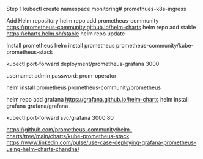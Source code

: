 Step 1
kubectl create namespace monitoring# promethues-k8s-ingress

Add Helm repository
helm repo add prometheus-community https://prometheus-community.github.io/helm-charts
helm repo add stable https://charts.helm.sh/stable
helm repo update

Install prometheus
helm install prometheus prometheus-community/kube-prometheus-stack

kubectl port-forward deployment/prometheus-grafana 3000

username: admin
password: prom-operator


helm install prometheus prometheus-community/prometheus

helm repo add grafana https://grafana.github.io/helm-charts
helm install grafana grafana/grafana

kubectl port-forward svc/grafana 3000:80


https://github.com/prometheus-community/helm-charts/tree/main/charts/kube-prometheus-stack
https://www.linkedin.com/pulse/use-case-deploying-grafana-prometheus-using-helm-charts-chandna/